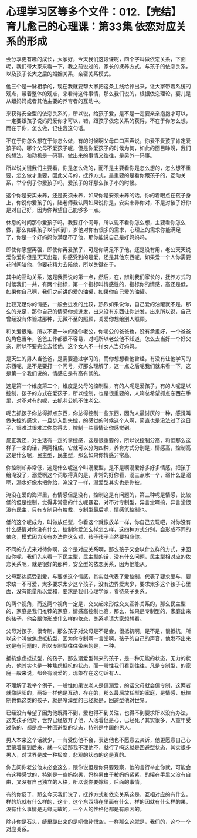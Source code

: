 # 心理学习区等多个文件：012.【完结】育儿愈己的心理课：第33集 依恋对应关系的形成

会分享更有趣的成长，大家好，今天我们这段课呢，四个字叫做依恋关系，下面呢，我们带大家来看一下，我之前说过的，家长的抚养方式，与孩子的依恋关系，以及孩子长大之后的婚姻关系，亲密关系模式。

他三个是一脉相承的，现在我就要帮大家把这条主线给拎出来，让大家带着系统的观点，带着整体的观点，来看待这件事情，那么我们说的，根据依恋理论，婴儿是从跟妈妈或者其他主要的养育者的互动中。

来获得安全型的依恋关系的，所以说，给孩子爱，是不是一定要亲亲抱抱才可以，一定要跟孩子说妈妈爱你才可以，错，跟孩子依恋关系的获得，不在于你怎么想，而在于你，怎么做，记住我这句话。

不在于你怎么想在于你怎么做，有的时候啊父母口口声声说，你爱不爱孩子肯定爱孩子吗，哪个父母不爱孩子呢，但是你爱孩子的时候为何，如此的面目睁睨，我们的想法，和动机是一码事，做出来的事情又往往，是另外一码事。

所以说关键我们主要看，你是怎么做的，而不是主要看你是怎么想的，怎么想不重要，怎么做才重要，因此父母的，抚养方式，最重要的是看你跟孩子的，互动关系，举个例子你爱孩子吗，爱孩子的好那么孩子小的时候。

这个你是安实未养，还是安须未养，如果你是安须未养的话，你的着眼点在孩子身上，你说你爱孩子的，陆老师我认同如果说你是，安实未养你对，不是对孩子好你是对自己好，因为你希望自己能够多一点。

休息的时间那你爱孩子吗，我要打个问号，所以说不看你怎么想，主要看你怎么做，那么如果孩子以前0到1，岁他对你有很多的需求，心理上的需求你能满足了，你是一个好妈妈你满足不了他，那你能说自己是好妈妈吗。

即使你愿望再强，即使你再爱孩子，可是你满足不了他，还是没有用，老公天天说爱你爱你但是天天出差，你感受到的是爱，还是其他东西呢，如果爱一个人你需要花时间陪他，你要花精力去陪他，所以关键在于。

其中的互动关系，这是我要说的第一点，然后，在，辨别我们家长的，抚养方式的时候我们一共，有两个指标，第一个指标叫情感性的，指标你的情感，高还是低，如果你自己啊，我们之前讲的爱的油罐，如果你自己爱的油罐。

比较充足你的情感，一般会迸发的比较，热烈如果说你，自己爱的油罐就不是，那么的充足，那你自己的情感你想迸发，出来没有东西让你迸发，出来所以说，自己曾经没有体验过那种，无微不至的照顾，关爱你想给别人照顾。

和关爱很难，所以不要一味的怪你老公，你老公的爸爸也，没有承担好，一个爸爸的角色当年，爸爸工作都很不容易，对吧所以老公他不知道，怎么去当好一个好父亲，所以不要完全去怪他，这个女人不一样女人当好妈妈。

是天生的男人当爸爸，是需要通过学习的，而你想想看他曾经，有没有让他学习的东西呢，是不是要打一个问号，好那么理解了，这一点之后呢我们就来看一下，这是第一个我们说的，情感它是有高有低的。

这是第一个维度第二个，维度是父母的控制型，有的人呢是爱孩子，有的人呢是以控制，孩子的方式在爱孩子，所以控制，也是很重要的，人嘛总希望抓点东西在手里，对不对有的呢，去抓老公抓不住老公。

呢去抓孩子你总得抓点东西，你总得控制一些东西，因为人最讨厌的一种，感觉叫做失控的感觉，一旦步入到失控，的感觉的时候这个人啊，简直也是没法过了这日子，很难过很难过你总得去，控制一些事情让你感觉到。

反正我还，对生活有一定的掌控感，这是很重要的，所以说控制分高，和低那么这样子一来的话，两两相成，它就可以分为四种，养育方式分别是，情感高，控制高这是什么呢，民主型，民主型，那么如果你情感非常高。

你控制却非常低，这是什么呢这个叫溺爱型，是不是啊溺爱好多好多情感，把孩子给淹没了，溺爱啊这个词取得真的是，非常的好你看，溺三点水一个，弱什么是溺啊，溺水好像水把你给，淹没了一样，溺爱型其实也是你被。

淹没在爱的海洋里，有情感但是没有，控制这是有问题的，第三种呢是情感，比较低的但是控制，觉得非常高的什么呢暴君，对不对专制型，异言堂啊搞，异言堂很没有民主，只有专制只有独裁，专制型最后呢，情感低控制也。

低的这个呢成为，叫做放任型，你看这个就像放羊一样，你自己去玩吧，对你没有什么感情对你没有什么，控制你爱怎么样怎么样，这四种方式分别，会形成不同的依恋，模式因为没有办法你这么对，孩子孩子当然要相应你。

不同的方式来对待你啊，这个是对应关系啊，那么孩子又会以什么样的方式，来回应你呢，我们先来看一下民主型，民主型的话，没有什么问题，民主型相对应的依恋关系呢，就是很好的那种，安全型的依恋关系，因为他能从。

父母那边感受到爱，与要求这个情感，其实就代表了爱控制，代表了要求爱与，要求缺一不可爱，太多要求太少这个孩子，没有边界爱太少，要求太多这个孩子心里面，没有能量所以爱和，要求是我们心理学家，看待亲子关系。

的两个视角，而这两个视角一定是，交叉起来形成交叉互补关系的，那么民主型的，家庭是我们推荐的家庭，情感高控制也高，那么，如果是专制型的，家庭出来的孩子，他会跟你形成什么样的依恋，关系呢请大家想想看。

父母对孩子，很专制，那么孩子对父母是不是会，很抵抗啊，是不是，很抵抗，所以这个叫做焦虑抵抗型，因为你专制啊一言堂啊，孩子的自己的声音，他发不出来这是有问题的，所以专制型往往带来的是，一种。

抵抗焦虑抵抗型，的孩子，那么溺爱型带来的孩子，是一种无能的状态，无力的状态，他其实也是一种焦虑抵抗的状态，而一般性我们看到往往，凡是专制型，的家庭一般来说，都会有溺爱的，现象存在这句话有人。

不理解了我举个例子，一般性如果说老人是偏溺爱，的话父母就会偏专制，这两者就像阴阳的，两极一样他是互动，存在的，那么最后放任型的家庭，是情感，低控制也低这类的孩子，就是冷漠型的已经就是，回避型他对世界。

已经没有希望了因为他既得不到，爱也得不到关注，也得不到要求所以没有办法，这类孩子他对，世界已经放弃了他，人活着但是心，已经死了其实很多，人童年受过伤的，都是成一种回避型的状态，特别是中国的男人。

男人本来这个话就少，一有受伤他不会，表达他也不愿意去亲诉，他更愿意自己心里蒙着蒙到后来，就一句话那我不理他不，就行了吗这就是回避型状态，其实很多男人，对世界是成一种极度，悲观的状态的这是真的。

你去问你老公他未必会这么，跟你说但是你只要观察，他的言行举止你就，可能会有这种感觉的，特别是一些妈抱男，妈抱男由于被妈妈紧紧，的攥在手里又没有自由，又没有自己独立的人格，所以说你要嫁给，后面的事情。

有的你反了，那么今天我们说了，抚养方式和依恋关系这是，互相对应的有什么，样的坑就有什么样的，这个，这个东西填在里面有什么，样的因就有什么样的果，没有什么事情是无缘无故的，一个人的性格他都是有原因的。

除非你是石头，缝里蹦出来的是吧像孙悟空，一样那么这就是，我们的，这个一个对应关系。